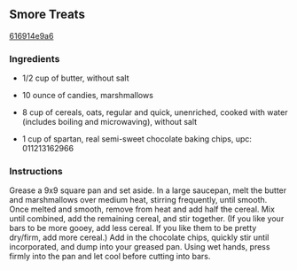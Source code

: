 ## Smore Treats

[616914e9a6](http://tastykitchen.com/recipes/desserts/se28099more-treats/)

### Ingredients

 - 1/2 cup of butter, without salt

 - 10 ounce of candies, marshmallows

 - 8 cup of cereals, oats, regular and quick, unenriched, cooked with water (includes boiling and microwaving), without salt

 - 1 cup of spartan, real semi-sweet chocolate baking chips, upc: 011213162966

### Instructions

Grease a 9x9 square pan and set aside. In a large saucepan, melt the butter and marshmallows over medium heat, stirring frequently, until smooth. Once melted and smooth, remove from heat and add half the cereal. Mix until combined, add the remaining cereal, and stir together. (If you like your bars to be more gooey, add less cereal. If you like them to be pretty dry/firm, add more cereal.) Add in the chocolate chips, quickly stir until incorporated, and dump into your greased pan. Using wet hands, press firmly into the pan and let cool before cutting into bars.